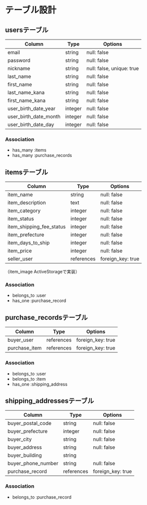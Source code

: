 # テーブル設計

## usersテーブル

| Column                | Type    | Options                   |
| --------------------- | ------- | ------------------------- |
| email                 | string  | null: false               |
| password              | string  | null: false               |
| nickname              | string  | null: false, unique: true |
| last_name             | string  | null: false               |
| first_name            | string  | null: false               |
| last_name_kana        | string  | null: false               |
| first_name_kana       | string  | null: false               |
| user_birth_date_year  | integer | null: false               |
| user_birth_date_month | integer | null: false               |
| user_birth_date_day   | integer | null: false               |

### Association

- has_many :items
- has_many :purchase_records

## itemsテーブル

| Column                   | Type       | Options           |
| ------------------------ | ---------- | ----------------- |
| item_name                | string     | null: false       |
| item_description         | text       | null: false       |
| item_category            | integer    | null: false       |
| item_status              | integer    | null: false       |
| item_shipping_fee_status | integer    | null: false       |
| item_prefecture          | integer    | null: false       |
| item_days_to_ship        | integer    | null: false       |
| item_price               | integer    | null: false       |
| seller_user              | references | foreign_key: true |

（item_image  ActiveStorageで実装）

### Association

- belongs_to :user
- has_one :purchase_record

## purchase_recordsテーブル

| Column        | Type       | Options           |
| ------------- | ---------- | ----------------- |
| buyer_user    | references | foreign_key: true |
| purchase_item | references | foreign_key: true |

### Association

- belongs_to :user
- belongs_to :item
- has_one :shipping_address

## shipping_addressesテーブル

| Column             | Type       | Options           |
| ------------------ | ---------- | ----------------- |
| buyer_postal_code  | string     | null: false       |
| buyer_prefecture   | integer    | null: false       |
| buyer_city         | string     | null: false       |
| buyer_address      | string     | null: false       |
| buyer_building     | string     |                   |
| buyer_phone_number | string     | null: false       |
| purchase_record    | references | foreign_key: true |

### Association

- belongs_to :purchase_record
